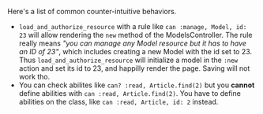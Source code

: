 Here's a list of common counter-intuitive behaviors.

- `load_and_authorize_resource` with a rule like `can :manage, Model, id: 23` will allow rendering the `new` method of the ModelsController. The rule really means _"you can manage any Model resource but it has to have an ID of 23"_, which includes creating a new Model with the id set to 23. Thus `load_and_authorize_resource` will initialize a model in the `:new` action and set its id to 23, and happilly render the page. Saving will not work tho.
- You can check abilites like `can? :read, Article.find(2)` but you **cannot** define abilities with `can :read, Article.find(2)`. You have to define abilities on the class, like `can :read, Article, id: 2` instead.